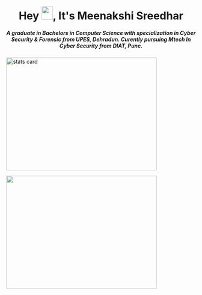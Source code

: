 <h1 align="center"> Hey <img src="https://raw.githubusercontent.com/MartinHeinz/MartinHeinz/master/wave.gif" width="30px"
height="35"
width="35" />, It's Meenakshi Sreedhar
</h1> 
<h5 align="center">
A graduate in Bachelors in Computer Science with specialization in Cyber Security & Forensic from UPES, Dehradun. 
Curently pursuing Mtech In Cyber Security from DIAT, Pune.
</h5>
<p>
<a align="left" href="https://github.com/meenakshi-sreedhar">
<img alt= "stats card" height="300px" width="400" src="https://github-readme-streak-stats.herokuapp.com/?user=meenakshi-sreedhar&theme=midnight-purple">
 </a> </p>
<img height="300px" width="400" src="https://github-readme-stats.vercel.app/api?username=meenakshi&count_private=true&theme=midnight-purple&show_icons=true" />

